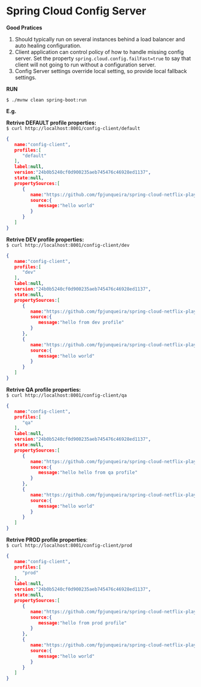 # Spring Cloud Config Server

**Good Pratices**

1. Should typically run on several instances behind a load balancer and auto healing configuration.
2. Client application can control policy of how to handle missing config server. Set the property
`spring.cloud.config.failFast=true` to say that client will not going to run without a configuration server.
3. Config Server settings override local setting, so provide local fallback settings.


**RUN**

`$ ./mvnw clean spring-boot:run`


**E.g.**

**Retrive DEFAULT profile properties:**<br>
`$ curl http://localhost:8001/config-client/default
`

```json
{  
   name:"config-client",
   profiles:[  
      "default"
   ],
   label:null,
   version:"24b0b5240cf0d900235aeb745476c46928ed1137",
   state:null,
   propertySources:[  
      {  
         name:"https://github.com/fpjunqueira/spring-cloud-netflix-playground/config-server/config/config-client.yml",
         source:{  
            message:"hello world"
         }
      }
   ]
}
```

**Retrive DEV profile properties:**<br>
`$ curl http://localhost:8001/config-client/dev
`

```json
{  
   name:"config-client",
   profiles:[  
      "dev"
   ],
   label:null,
   version:"24b0b5240cf0d900235aeb745476c46928ed1137",
   state:null,
   propertySources:[  
      {  
         name:"https://github.com/fpjunqueira/spring-cloud-netflix-playground/config-server/config/config-client-dev.yml",
         source:{  
            message:"hello from dev profile"
         }
      },
      {  
         name:"https://github.com/fpjunqueira/spring-cloud-netflix-playground/config-server/config/config-client.yml",
         source:{  
            message:"hello world"
         }
      }
   ]
}
```

**Retrive QA profile properties:**<br>
`$ curl http://localhost:8001/config-client/qa
`

```json
{  
   name:"config-client",
   profiles:[  
      "qa"
   ],
   label:null,
   version:"24b0b5240cf0d900235aeb745476c46928ed1137",
   state:null,
   propertySources:[  
      {  
         name:"https://github.com/fpjunqueira/spring-cloud-netflix-playground/config-server/config/config-client-qa.yml",
         source:{  
            message:"hello hello from qa profile"
         }
      },
      {  
         name:"https://github.com/fpjunqueira/spring-cloud-netflix-playground/config-server/config/config-client.yml",
         source:{  
            message:"hello world"
         }
      }
   ]
}
```

**Retrive PROD profile properties**:<br>
`$ curl http://localhost:8001/config-client/prod`

```json
{  
   name:"config-client",
   profiles:[  
      "prod"
   ],
   label:null,
   version:"24b0b5240cf0d900235aeb745476c46928ed1137",
   state:null,
   propertySources:[  
      {  
         name:"https://github.com/fpjunqueira/spring-cloud-netflix-playground/config-server/config/config-client-prod.yml",
         source:{  
            message:"hello from prod profile"
         }
      },
      {  
         name:"https://github.com/fpjunqueira/spring-cloud-netflix-playground/config-server/config/config-client.yml",
         source:{  
            message:"hello world"
         }
      }
   ]
}
```